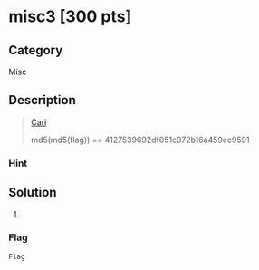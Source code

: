 # misc3 [300 pts]

## Category
Misc

## Description
><a href="https://drive.google.com/open?id=1aIY0D-xfjb_qT5pstQwYMuLNbM1t8TW1"> Cari </a>
>
>md5(md5(flag)) == 4127539692df051c972b16a459ec9591

### Hint
>

## Solution
1.

### Flag
`Flag`
